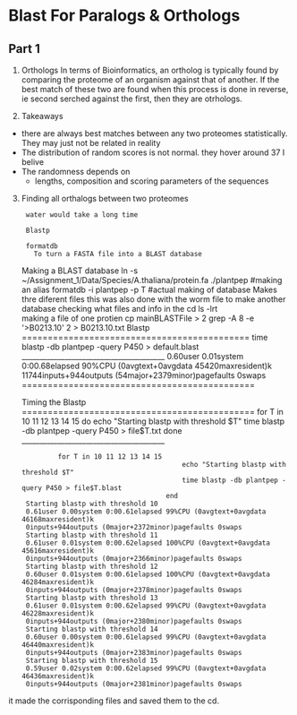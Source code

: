 # Blast For Paralogs & Orthologs

## Part 1

1. Orthologs
  In terms of Bioinformatics, an ortholog is typically found by comparing the proteome of an organism against that of another. 
  If the best match of these two are found when this process is done in reverse, ie second serched against the first, then they are otrhologs.  
  
2. Takeaways
  * there are always best matches between any two proteomes statistically.
    They may just not be related in reality  
  * The distribution of random scores is not normal.
    they hover around 37 I belive
  * The randomness depends on 
    * lengths, composition and scoring parameters of the sequences
  
3. Finding all orthalogs between two proteomes

        water would take a long time
        
        Blastp
            
        formatdb
          To turn a FASTA file into a BLAST database
          
      Making a BLAST database
        ln -s ~/Assignment_1/Data/Species/A.thaliana/protein.fa ./plantpep   #making an alias
        formatdb -i plantpep -p T     #actual making of database 
            Makes thre diferent files
        this was also done with the worm file to make another database
      checking what files and info in the cd
        ls -lrt  
      making a file of one protien 
        cp mainBLASTFile > 2
        grep -A 8 -e '>B0213.10' 2 > B0213.10.txt 
      Blastp 
        ============================================
        time blastp -db plantpep -query P450 > default.blast
        ________________________________________
        0.60user 0.01system 0:00.68elapsed 90%CPU (0avgtext+0avgdata 45420maxresident)k
        11744inputs+944outputs (54major+2379minor)pagefaults 0swaps  
        =============================================
        
      Timing the Blastp
        =============================================
        for T in 10 11 12 13 14 15
        do
          echo "Starting blastp with threshold $T"
          time blastp -db plantpep -query P450 > file$T.txt 
          done 
        ________________________________________
        
                for T in 10 11 12 13 14 15
                                               echo "Starting blastp with threshold $T"
                                               time blastp -db plantpep -query P450 > file$T.blast
                                           end
        Starting blastp with threshold 10
        0.61user 0.00system 0:00.61elapsed 99%CPU (0avgtext+0avgdata 46168maxresident)k
        0inputs+944outputs (0major+2372minor)pagefaults 0swaps
        Starting blastp with threshold 11
        0.61user 0.01system 0:00.62elapsed 100%CPU (0avgtext+0avgdata 45616maxresident)k
        0inputs+944outputs (0major+2366minor)pagefaults 0swaps
        Starting blastp with threshold 12
        0.60user 0.01system 0:00.61elapsed 100%CPU (0avgtext+0avgdata 46284maxresident)k
        0inputs+944outputs (0major+2378minor)pagefaults 0swaps
        Starting blastp with threshold 13
        0.61user 0.01system 0:00.62elapsed 99%CPU (0avgtext+0avgdata 46228maxresident)k
        0inputs+944outputs (0major+2380minor)pagefaults 0swaps
        Starting blastp with threshold 14
        0.60user 0.00system 0:00.61elapsed 99%CPU (0avgtext+0avgdata 46440maxresident)k
        0inputs+944outputs (0major+2383minor)pagefaults 0swaps
        Starting blastp with threshold 15
        0.59user 0.02system 0:00.62elapsed 99%CPU (0avgtext+0avgdata 46436maxresident)k
        0inputs+944outputs (0major+2381minor)pagefaults 0swaps

it made the corrisponding files and saved them to the cd.

        